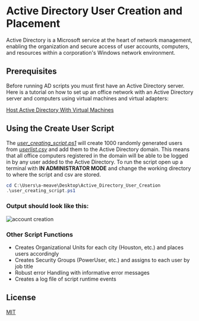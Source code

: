 # Active Directory User Creation and Placement

Active Directory is a Microsoft service at the heart of network management, enabling the organization and secure access of user accounts, computers, and resources within a corporation's Windows network environment. 

## Prerequisites 

Before running AD scripts you must first have an Active Directory server. Here is a tutorial on how to set up an office network with an Active Directory server and computers using virtual machines and virtual adapters:

[Host Active Directory With Virtual Machines](https://www.youtube.com/watch?v=MHsI8hJmggI)


## Using the Create User Script

The [*user_creating_script.ps1*](https://github.com/Ammmmmmmmmmmmmmmm/Active-Directory-User-Manipulation/blob/main/user_creating_script.ps1) will create 1000 randomly generated users from [*userlist.csv*](https://github.com/Ammmmmmmmmmmmmmmm/Active-Directory-User-Manipulation/blob/main/userlist.csv) and add them to the Active Directory domain. This means that all office computers registered in the domain will be able to be logged in by any user added to the Active Directory. To run the script open up a terminal with **IN ADMINISTRATOR MODE** and change the working directory to where the script and csv are stored.

```powershell
cd C:\Users\a-meave\Desktop\Active_Directory_User_Creation
.\user_creating_script.ps1
```
### Output should look like this:
![account creation](https://github.com/Ammmmmmmmmmmmmmmm/Active-Directory-User-Manipulation/assets/68532446/fb60f6f6-1f05-4f53-a511-4f240047af4d)

### Other Script Functions

* Creates Organizational Units for each city (Houston, etc.) and places users accordingly
* Creates Security Groups (PowerUser, etc.) and assigns to each user by job title
* Robust error Handling with informative error messages
* Creates a log file of script runtime events 



## License

[MIT](https://choosealicense.com/licenses/mit/)
